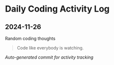 # Daily Coding Activity Log

## 2024-11-26

Random coding thoughts

> Code like everybody is watching.

*Auto-generated commit for activity tracking*
